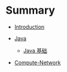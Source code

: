 # Summary

* [Introduction](README.md)

* [Java](notes/Java.md)

  * [Java 基础](notes/Java.md)

* [Compute-Network](notes/Compute-Network.md)

  

